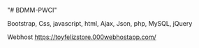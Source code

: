 "# BDMM-PWCI"

Bootstrap, Css, javascript, html, Ajax, Json, php, MySQL, jQuery

Webhost https://toyfelizstore.000webhostapp.com/
